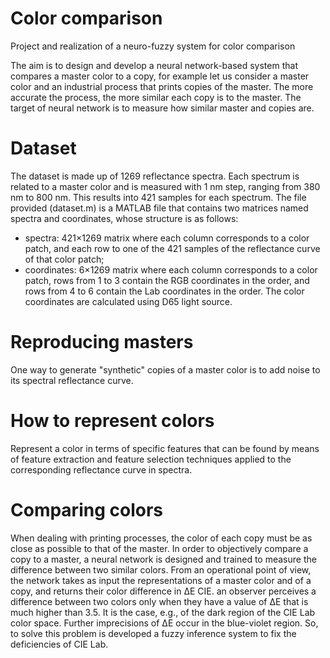 # Color comparison
Project and realization of a neuro-fuzzy system for color comparison

The aim is to design and develop a neural network-based system that compares a master color to a copy, for example let us consider a master color and an industrial process that prints copies of the master. The more accurate the process, the more similar each copy is to the master. The target of neural network is to measure how similar master and copies are.

# Dataset

The dataset is made up of 1269 reflectance spectra. Each spectrum is related to a master color and is measured with 1 nm step, ranging from 380 nm to 800 nm. This results into 421 samples for each spectrum. 
The file provided (dataset.m) is a MATLAB file that contains two matrices named spectra and coordinates, whose structure is as follows:
- spectra: 421×1269 matrix where each column corresponds to a color patch, and each row to one of the 421 samples of the reflectance curve of that color patch;
- coordinates: 6×1269 matrix where each column corresponds to a color patch, rows from 1 to 3 contain the RGB coordinates in the order, and rows from 4 to 6 contain the Lab coordinates in the order. The color coordinates are calculated using D65 light source.

# Reproducing masters

One way to generate "synthetic" copies of a master color is to add noise to its spectral reflectance curve.

# How to represent colors
Represent a color in terms of specific features that can be found by means of feature extraction and feature selection techniques applied to the corresponding reflectance curve in spectra.

# Comparing colors

When dealing with printing processes, the color of each copy must be as close as possible to that of the master.
In order to objectively compare a copy to a master, a neural network is designed and trained to measure the difference between two similar colors. From an operational point of view, the network takes as input the representations of a master color and of a copy, and returns their color difference in ΔE CIE.
an observer perceives a difference between two colors only when they have a value of ∆E that is much higher than 3.5. It is the case, e.g., of the dark region of the CIE Lab color space. Further imprecisions of ∆E occur in the blue-violet region. So, to solve this problem is developed a fuzzy inference system to fix the deficiencies of CIE Lab.
